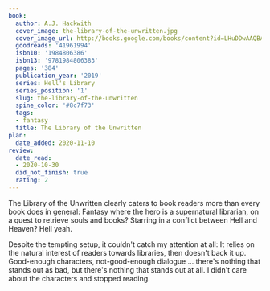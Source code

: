 ```yaml
---
book:
  author: A.J. Hackwith
  cover_image: the-library-of-the-unwritten.jpg
  cover_image_url: http://books.google.com/books/content?id=LHuDDwAAQBAJ&printsec=frontcover&img=1&zoom=1&edge=curl&source=gbs_api
  goodreads: '41961994'
  isbn10: '1984806386'
  isbn13: '9781984806383'
  pages: '384'
  publication_year: '2019'
  series: Hell's Library
  series_position: '1'
  slug: the-library-of-the-unwritten
  spine_color: '#8c7f73'
  tags:
  - fantasy
  title: The Library of the Unwritten
plan:
  date_added: 2020-11-10
review:
  date_read:
  - 2020-10-30
  did_not_finish: true
  rating: 2
---
```


The Library of the Unwritten clearly caters to book readers more than every book does in general: Fantasy where the hero
is a supernatural librarian, on a quest to retrieve souls and books? Starring in a conflict between Hell and Heaven?
Hell yeah.

Despite the tempting setup, it couldn't catch my attention at all: It relies on the natural interest of readers towards
libraries, then doesn't back it up. Good-enough characters, not-good-enough dialogue … there's nothing that stands out
as bad, but there's nothing that stands out at all. I didn't care about the characters and stopped reading.
